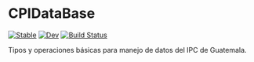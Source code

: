 # CPIDataBase

[![Stable](https://img.shields.io/badge/docs-stable-blue.svg)](https://r2cp.github.io/CPIDataBase.jl/stable)
[![Dev](https://img.shields.io/badge/docs-dev-blue.svg)](https://r2cp.github.io/CPIDataBase.jl/dev)
[![Build Status](https://github.com/r2cp/CPIDataBase.jl/actions/workflows/CI.yml/badge.svg?branch=main)](https://github.com/r2cp/CPIDataBase.jl/actions/workflows/CI.yml?query=branch%3Amain)

Tipos y operaciones básicas para manejo de datos del IPC de Guatemala.
